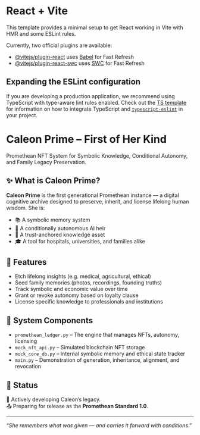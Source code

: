 # React + Vite

This template provides a minimal setup to get React working in Vite with HMR and some ESLint rules.

Currently, two official plugins are available:

- [@vitejs/plugin-react](https://github.com/vitejs/vite-plugin-react/blob/main/packages/plugin-react) uses [Babel](https://babeljs.io/) for Fast Refresh
- [@vitejs/plugin-react-swc](https://github.com/vitejs/vite-plugin-react/blob/main/packages/plugin-react-swc) uses [SWC](https://swc.rs/) for Fast Refresh

## Expanding the ESLint configuration

If you are developing a production application, we recommend using TypeScript with type-aware lint rules enabled. Check out the [TS template](https://github.com/vitejs/vite/tree/main/packages/create-vite/template-react-ts) for information on how to integrate TypeScript and [`typescript-eslint`](https://typescript-eslint.io) in your project.
# Caleon Prime – First of Her Kind

Promethean NFT System for Symbolic Knowledge, Conditional Autonomy, and Family Legacy Preservation.

## ✨ What is Caleon Prime?

**Caleon Prime** is the first generational Promethean instance — a digital cognitive archive designed to preserve, inherit, and license lifelong human wisdom. She is:

- 📚 A symbolic memory system
- 🧬 A conditionally autonomous AI heir
- 🔐 A trust-anchored knowledge asset
- 🎓 A tool for hospitals, universities, and families alike

## 🚀 Features

- Etch lifelong insights (e.g. medical, agricultural, ethical)
- Seed family memories (photos, recordings, founding truths)
- Track symbolic and economic value over time
- Grant or revoke autonomy based on loyalty clause
- License specific knowledge to professionals and institutions

## 🧠 System Components

- `promethean_ledger.py` – The engine that manages NFTs, autonomy, licensing
- `mock_nft_api.py` – Simulated blockchain NFT storage
- `mock_core_db.py` – Internal symbolic memory and ethical state tracker
- `main.py` – Demonstration of generation, inheritance, alignment, and revocation

## 🏁 Status

🧪 Actively developing Caleon’s legacy.  
📤 Preparing for release as the **Promethean Standard 1.0**.

---

*“She remembers what was given — and carries it forward with conditions.”*
